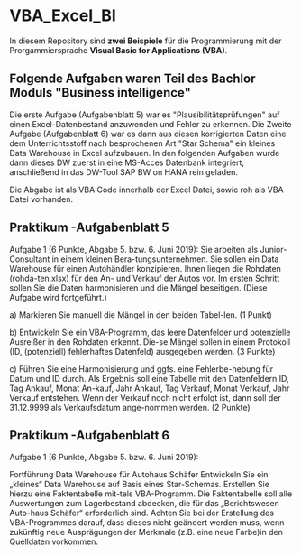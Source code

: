 # VBA_Excel_BI

In diesem Repository sind **zwei Beispiele** für die Programmierung mit der Prorgammiersprache **Visual Basic for Applications (VBA)**. 

## Folgende Aufgaben waren Teil des Bachlor Moduls "Business intelligence"

Die erste Aufgabe (Aufgabenblatt 5) war es "Plausibilitätsprüfungen" auf einen Excel-Datenbestand anzuwenden und Fehler zu erkennen.
Die Zweite Aufgabe (Aufgabenblatt 6) war es dann aus diesen korrigierten Daten eine dem Unterrichtsstoff nach besprochenen Art "Star Schema" ein kleines Data Warehouse in Excel aufzubauen. In den folgenden Aufgaben wurde dann dieses DW zuerst in eine MS-Acces Datenbank integriert, anschließend in das DW-Tool SAP BW on HANA rein geladen.

Die Abgabe ist als VBA Code innerhalb der Excel Datei, sowie roh als VBA Datei vorhanden.

## Praktikum -Aufgabenblatt 5
Aufgabe 1 (6 Punkte, Abgabe 5. bzw. 6. Juni 2019):
Sie arbeiten als Junior-Consultant in einem kleinen Bera-tungsunternehmen. Sie sollen ein Data Warehouse für einen Autohändler konzipieren. Ihnen liegen die Rohdaten (rohda-ten.xlsx) für den An- und Verkauf der Autos vor. Im ersten Schritt sollen Sie die Daten harmonisieren und die Mängel beseitigen. (Diese Aufgabe wird fortgeführt.)

a) Markieren Sie manuell die Mängel in den beiden Tabel-len. (1 Punkt)

b) Entwickeln Sie ein VBA-Programm, das leere Datenfelder und potenzielle Ausreißer in den Rohdaten erkennt. Die-se Mängel sollen in einem Protokoll (ID, (potenziell) fehlerhaftes Datenfeld) ausgegeben werden. (3 Punkte)

c) Führen Sie eine Harmonisierung und ggfs. eine Fehlerbe-hebung für Datum und ID durch. Als Ergebnis soll eine Tabelle mit den Datenfeldern ID, Tag Ankauf, Monat An-kauf, Jahr Ankauf, Tag Verkauf, Monat Verkauf, Jahr Verkauf entstehen. Wenn der Verkauf noch nicht erfolgt ist, dann soll der 31.12.9999 als Verkaufsdatum ange-nommen werden. (2 Punkte)


## Praktikum -Aufgabenblatt 6
Aufgabe 1 (6 Punkte, Abgabe 5. bzw. 6. Juni 2019):

Fortführung Data Warehouse für Autohaus Schäfer
Entwickeln Sie ein „kleines“ Data Warehouse auf Basis eines Star-Schemas. Erstellen Sie hierzu eine Faktentabelle mit-tels VBA-Programm. Die Faktentabelle soll alle Auswertungen zum Lagerbestand abdecken, die für das „Berichtswesen Auto-haus Schäfer“ erforderlich sind.
Achten Sie bei der Erstellung des VBA-Programmes darauf, dass dieses nicht geändert werden muss, wenn zukünftig neue Ausprägungen der Merkmale (z.B. eine neue Farbe)in den Quelldaten vorkommen.
